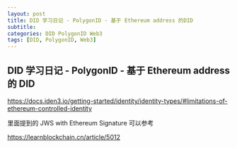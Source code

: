 ```yaml
---
layout: post
title: DID 学习日记 - PolygonID - 基于 Ethereum address 的DID
subtitle:
categories: DID PolygonID Web3
tags: [DID, PolygonID, Web3]
---
```


## DID 学习日记 - PolygonID - 基于 Ethereum address 的 DID

https://docs.iden3.io/getting-started/identity/identity-types/#limitations-of-ethereum-controlled-identity

里面提到的 JWS with Ethereum Signature 可以参考

https://learnblockchain.cn/article/5012
